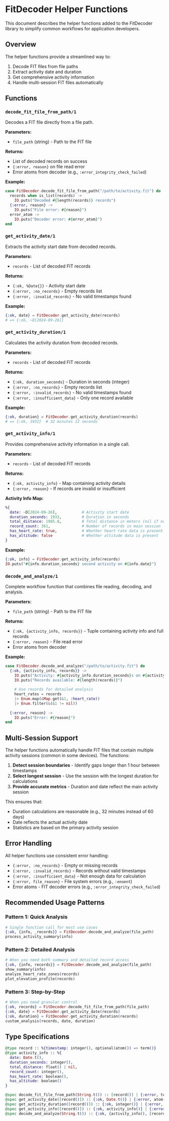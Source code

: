 # FitDecoder Helper Functions

This document describes the helper functions added to the FitDecoder library to simplify common workflows for application developers.

## Overview

The helper functions provide a streamlined way to:
1. Decode FIT files from file paths
2. Extract activity date and duration
3. Get comprehensive activity information
4. Handle multi-session FIT files automatically

## Functions

### `decode_fit_file_from_path/1`

Decodes a FIT file directly from a file path.

**Parameters:**
- `file_path` (string) - Path to the FIT file

**Returns:**
- List of decoded records on success
- `{:error, reason}` on file read error
- Error atoms from decoder (e.g., `:error_integrity_check_failed`)

**Example:**
```elixir
case FitDecoder.decode_fit_file_from_path("/path/to/activity.fit") do
  records when is_list(records) ->
    IO.puts("Decoded #{length(records)} records")
  {:error, reason} ->
    IO.puts("File error: #{reason}")
  error_atom ->
    IO.puts("Decoder error: #{error_atom}")
end
```

### `get_activity_date/1`

Extracts the activity start date from decoded records.

**Parameters:**
- `records` - List of decoded FIT records

**Returns:**
- `{:ok, %Date{}}` - Activity start date
- `{:error, :no_records}` - Empty records list
- `{:error, :invalid_records}` - No valid timestamps found

**Example:**
```elixir
{:ok, date} = FitDecoder.get_activity_date(records)
# => {:ok, ~D[2024-09-26]}
```

### `get_activity_duration/1`

Calculates the activity duration from decoded records.

**Parameters:**
- `records` - List of decoded FIT records

**Returns:**
- `{:ok, duration_seconds}` - Duration in seconds (integer)
- `{:error, :no_records}` - Empty records list
- `{:error, :invalid_records}` - No valid timestamps found
- `{:error, :insufficient_data}` - Only one record available

**Example:**
```elixir
{:ok, duration} = FitDecoder.get_activity_duration(records)
# => {:ok, 1932}  # 32 minutes 12 seconds
```

### `get_activity_info/1`

Provides comprehensive activity information in a single call.

**Parameters:**
- `records` - List of decoded FIT records

**Returns:**
- `{:ok, activity_info}` - Map containing activity details
- `{:error, reason}` - If records are invalid or insufficient

**Activity Info Map:**
```elixir
%{
  date: ~D[2024-09-26],           # Activity start date
  duration_seconds: 1932,         # Duration in seconds
  total_distance: 1985.8,         # Total distance in meters (nil if not available)
  record_count: 361,              # Number of records in main session
  has_heart_rate: true,           # Whether heart rate data is present
  has_altitude: false             # Whether altitude data is present
}
```

**Example:**
```elixir
{:ok, info} = FitDecoder.get_activity_info(records)
IO.puts("#{info.duration_seconds} second activity on #{info.date}")
```

### `decode_and_analyze/1`

Complete workflow function that combines file reading, decoding, and analysis.

**Parameters:**
- `file_path` (string) - Path to the FIT file

**Returns:**
- `{:ok, {activity_info, records}}` - Tuple containing activity info and full records
- `{:error, reason}` - File read error
- Error atoms from decoder

**Example:**
```elixir
case FitDecoder.decode_and_analyze("/path/to/activity.fit") do
  {:ok, {activity_info, records}} ->
    IO.puts("Activity: #{activity_info.duration_seconds}s on #{activity_info.date}")
    IO.puts("Records available: #{length(records)}")
    
    # Use records for detailed analysis
    heart_rates = records 
    |> Enum.map(&Map.get(&1, :heart_rate)) 
    |> Enum.filter(&(&1 != nil))
    
  {:error, reason} ->
    IO.puts("Error: #{reason}")
end
```

## Multi-Session Support

The helper functions automatically handle FIT files that contain multiple activity sessions (common in some devices). The functions:

1. **Detect session boundaries** - Identify gaps longer than 1 hour between timestamps
2. **Select longest session** - Use the session with the longest duration for calculations
3. **Provide accurate metrics** - Duration and date reflect the main activity session

This ensures that:
- Duration calculations are reasonable (e.g., 32 minutes instead of 60 days)
- Date reflects the actual activity date
- Statistics are based on the primary activity session

## Error Handling

All helper functions use consistent error handling:

- `{:error, :no_records}` - Empty or missing records
- `{:error, :invalid_records}` - Records without valid timestamps
- `{:error, :insufficient_data}` - Not enough data for calculation
- `{:error, file_reason}` - File system errors (e.g., `:enoent`)
- Error atoms - FIT decoder errors (e.g., `:error_integrity_check_failed`)

## Recommended Usage Patterns

### Pattern 1: Quick Analysis
```elixir
# Single function call for most use cases
{:ok, {info, _records}} = FitDecoder.decode_and_analyze(file_path)
process_activity_summary(info)
```

### Pattern 2: Detailed Analysis
```elixir
# When you need both summary and detailed record access
{:ok, {info, records}} = FitDecoder.decode_and_analyze(file_path)
show_summary(info)
analyze_heart_rate_zones(records)
plot_elevation_profile(records)
```

### Pattern 3: Step-by-Step
```elixir
# When you need granular control
{:ok, records} = FitDecoder.decode_fit_file_from_path(file_path)
{:ok, date} = FitDecoder.get_activity_date(records)
{:ok, duration} = FitDecoder.get_activity_duration(records)
custom_analysis(records, date, duration)
```

## Type Specifications

```elixir
@type record :: %{timestamp: integer(), optional(atom()) => term()}
@type activity_info :: %{
  date: Date.t(),
  duration_seconds: integer(),
  total_distance: float() | nil,
  record_count: integer(),
  has_heart_rate: boolean(),
  has_altitude: boolean()
}

@spec decode_fit_file_from_path(String.t()) :: [record()] | {:error, term()} | atom()
@spec get_activity_date([record()]) :: {:ok, Date.t()} | {:error, atom()}
@spec get_activity_duration([record()]) :: {:ok, integer()} | {:error, atom()}
@spec get_activity_info([record()]) :: {:ok, activity_info()} | {:error, atom()}
@spec decode_and_analyze(String.t()) :: {:ok, {activity_info(), [record()]}} | {:error, term()} | atom()
```
